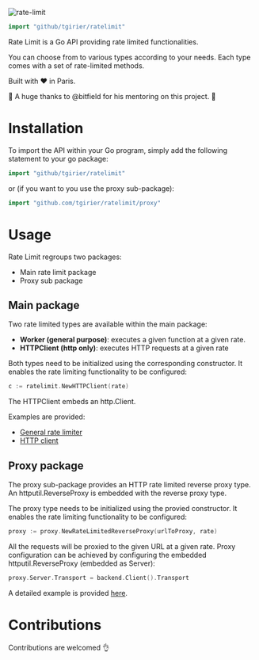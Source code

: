 ![rate-limit](https://i.imgur.com/QN5jTS7.gif)

```Go
import "github/tgirier/ratelimit"
```

Rate Limit is a Go API providing rate limited functionalities.

You can choose from to various types according to your needs.
Each type comes with a set of rate-limited methods.

Built with :heart: in Paris.

:raised_hands: A huge thanks to @bitfield for his mentoring on this project. :raised_hands:

# Installation

To import the API within your Go program, simply add the following statement to your go package:
```Go
import "github/tgirier/ratelimit"
```
or (if you want to you use the proxy sub-package):
```Go
import "github.com/tgirier/ratelimit/proxy"
```

# Usage

Rate Limit regroups two packages:
- Main rate limit package
- Proxy sub package

## Main package

Two rate limited types are available within the main package:
- **Worker (general purpose)**: executes a given function at a given rate.
- **HTTPClient (http only)**: executes HTTP requests at a given rate

Both types need to be initialized using the corresponding constructor. It enables the rate limiting functionality to be configured:
```Go
c := ratelimit.NewHTTPClient(rate)
```

The HTTPClient embeds an http.Client.

Examples are provided:
- [General rate limiter](examples/general-rate-limit/main.go)
- [HTTP client](examples/http-client/main.go)

## Proxy package

The proxy sub-package provides an HTTP rate limited reverse proxy type.
An httputil.ReverseProxy is embedded with the reverse proxy type.

The proxy type needs to be initialized using the provied constructor. It enables the rate limiting functionality to be configured:
```Go
proxy := proxy.NewRateLimitedReverseProxy(urlToProxy, rate)
```

All the requests will be proxied to the given URL at a given rate.
Proxy configuration can be achieved by configuring the embedded httputil.ReverseProxy (embedded as Server):
```Go
proxy.Server.Transport = backend.Client().Transport
```

A detailed example is provided [here](examples/http-single-reverse-proxy/main.go).

# Contributions

Contributions are welcomed :ok_hand:
